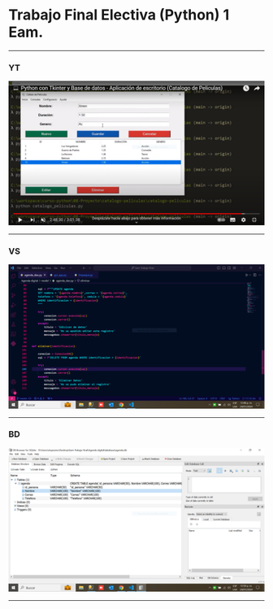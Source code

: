 
<h1>Trabajo Final Electiva (Python) 1 Eam.</h1>
<hr></hr>
<h3>YT</h3>
<img src="/Agenda digital/img/Captura.PNG" alt="...">
<hr></hr>
<h3>VS</h3>
<img src="/Agenda digital/img/CapturaVisual.PNG" alt="...">
<hr></hr>
<h3>BD</h3>
<img src="/Agenda digital/img/CapturaBasedeDatos.PNG" alt="...">
<hr></hr>